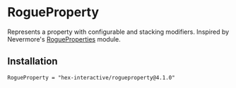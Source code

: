 # RogueProperty

Represents a property with configurable and stacking modifiers. Inspired by Nevermore's [RogueProperties](https://github.com/Quenty/NevermoreEngine/tree/main/src/rogue-properties) module.

## Installation

```
RogueProperty = "hex-interactive/rogueproperty@4.1.0"
```
